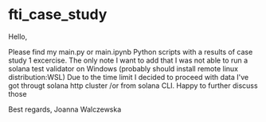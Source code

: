# fti_case_study
Hello,

Please find my main.py or main.ipynb Python scripts with a results of case study 1 excercise.
The only note I want to add that I was not able to run a solana test validator on Windows (probably should install remote linux distribution:WSL)
Due to the time limit I decided to proceed with data I've got througt solana http cluster /or from solana CLI.
Happy to further discuss those

Best regards,
Joanna Walczewska


